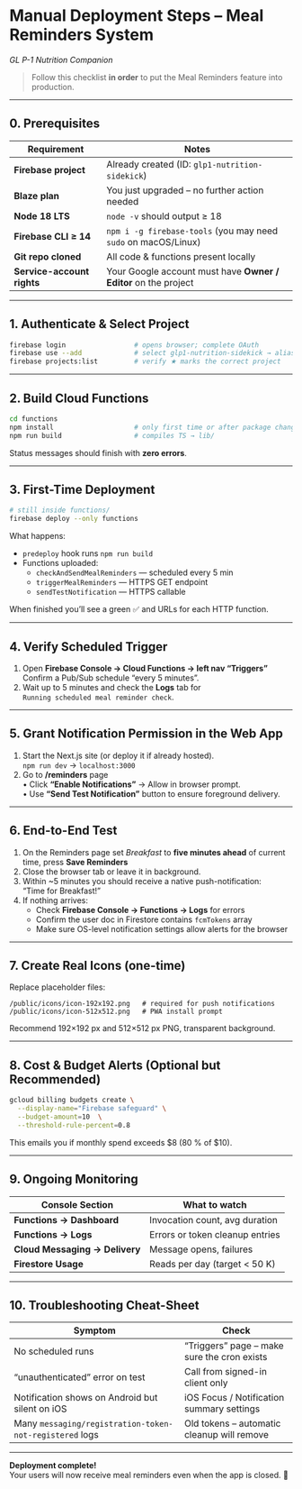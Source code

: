 # Manual Deployment Steps – Meal Reminders System  
_GL P-1 Nutrition Companion_

> Follow this checklist **in order** to put the Meal Reminders feature into production.

---

## 0. Prerequisites

| Requirement | Notes |
|-------------|-------|
| **Firebase project** | Already created (ID: `glp1-nutrition-sidekick`) |
| **Blaze plan** | You just upgraded – no further action needed |
| **Node 18 LTS** | `node -v` should output ≥ 18 |
| **Firebase CLI ≥ 14** | `npm i -g firebase-tools` (you may need `sudo` on macOS/Linux) |
| **Git repo cloned** | All code & functions present locally |
| **Service-account rights** | Your Google account must have **Owner / Editor** on the project |

---

## 1. Authenticate & Select Project

```bash
firebase login                 # opens browser; complete OAuth
firebase use --add             # select glp1-nutrition-sidekick → alias “default”
firebase projects:list         # verify ★ marks the correct project
```

---

## 2. Build Cloud Functions

```bash
cd functions
npm install                    # only first time or after package changes
npm run build                  # compiles TS → lib/
```

Status messages should finish with **zero errors**.

---

## 3. First-Time Deployment

```bash
# still inside functions/
firebase deploy --only functions
```

What happens:
* `predeploy` hook runs `npm run build`
* Functions uploaded:
  * `checkAndSendMealReminders`  — scheduled every 5 min
  * `triggerMealReminders`       — HTTPS GET endpoint
  * `sendTestNotification`       — HTTPS callable

When finished you’ll see a green ✅ and URLs for each HTTP function.

---

## 4. Verify Scheduled Trigger

1. Open **Firebase Console → Cloud Functions → left nav “Triggers”**  
   Confirm a Pub/Sub schedule “every 5 minutes”.
2. Wait up to 5 minutes and check the **Logs** tab for  
   `Running scheduled meal reminder check`.

---

## 5. Grant Notification Permission in the Web App

1. Start the Next.js site (or deploy it if already hosted).  
   `npm run dev` → `localhost:3000`
2. Go to **/reminders** page  
   • Click **“Enable Notifications”** → Allow in browser prompt.  
   • Use **“Send Test Notification”** button to ensure foreground delivery.

---

## 6. End-to-End Test

1. On the Reminders page set *Breakfast* to **five minutes ahead** of current time, press **Save Reminders**  
2. Close the browser tab or leave it in background.  
3. Within ~5 minutes you should receive a native push-notification:  
   “Time for Breakfast!”
4. If nothing arrives:  
   * Check **Firebase Console → Functions → Logs** for errors  
   * Confirm the user doc in Firestore contains `fcmTokens` array  
   * Make sure OS-level notification settings allow alerts for the browser

---

## 7. Create Real Icons (one-time)

Replace placeholder files:

```
/public/icons/icon-192x192.png   # required for push notifications
/public/icons/icon-512x512.png   # PWA install prompt
```

Recommend 192×192 px and 512×512 px PNG, transparent background.

---

## 8. Cost & Budget Alerts (Optional but Recommended)

```bash
gcloud billing budgets create \
  --display-name="Firebase safeguard" \
  --budget-amount=10  \
  --threshold-rule-percent=0.8
```

This emails you if monthly spend exceeds $8 (80 % of $10).

---

## 9. Ongoing Monitoring

| Console Section | What to watch |
|-----------------|---------------|
| **Functions → Dashboard** | Invocation count, avg duration |
| **Functions → Logs**      | Errors or token cleanup entries |
| **Cloud Messaging → Delivery** | Message opens, failures |
| **Firestore Usage** | Reads per day (target \< 50 K) |

---

## 10. Troubleshooting Cheat-Sheet

| Symptom | Check |
|---------|-------|
| No scheduled runs | “Triggers” page – make sure the cron exists |
| “unauthenticated” error on test | Call from signed-in client only |
| Notification shows on Android but silent on iOS | iOS Focus / Notification summary settings |
| Many `messaging/registration-token-not-registered` logs | Old tokens – automatic cleanup will remove |

---

**Deployment complete!**  
Your users will now receive meal reminders even when the app is closed. 🎉
